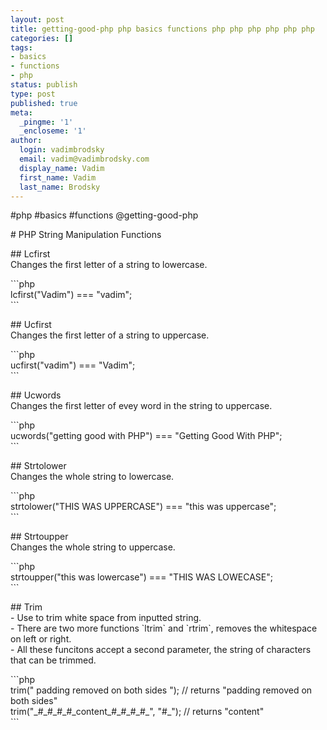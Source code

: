 ```yaml
---
layout: post
title: getting-good-php php basics functions php php php php php php
categories: []
tags:
- basics
- functions
- php
status: publish
type: post
published: true
meta:
  _pingme: '1'
  _encloseme: '1'
author:
  login: vadimbrodsky
  email: vadim@vadimbrodsky.com
  display_name: Vadim
  first_name: Vadim
  last_name: Brodsky
---
```

<p>#php #basics #functions @getting-good-php</p>
<p># PHP String Manipulation Functions</p>
<p>## Lcfirst<br />
Changes the first letter of a string to lowercase.</p>
<p>```php<br />
lcfirst("Vadim") === "vadim";<br />
```</p>
<p>## Ucfirst<br />
Changes the first letter of a string to uppercase.</p>
<p>```php<br />
ucfirst("vadim") === "Vadim";<br />
```</p>
<p>## Ucwords<br />
Changes the first letter of evey word in the string to uppercase.</p>
<p>```php<br />
ucwords("getting good with PHP") === "Getting Good With PHP";<br />
```</p>
<p>## Strtolower<br />
Changes the whole string to lowercase.</p>
<p>```php<br />
strtolower("THIS WAS UPPERCASE") === "this was uppercase";<br />
```</p>
<p>## Strtoupper<br />
Changes the whole string to uppercase.</p>
<p>```php<br />
strtoupper("this was lowercase") === "THIS WAS LOWECASE";<br />
```</p>
<p>## Trim<br />
- Use to trim white space from inputted string.<br />
- There are two more functions `ltrim` and `rtrim`, removes the whitespace on left or right.<br />
- All these funcitons accept a second parameter, the string of characters that can be trimmed.</p>
<p>```php<br />
trim("   padding removed on both sides   ");    // returns "padding removed on both sides"<br />
trim("_#_#_#_#_content_#_#_#_#_", "#_");        // returns "content"<br />
```</p>
